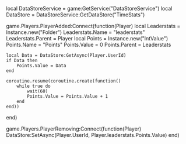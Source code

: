 local DataStoreService = game:GetService("DataStoreService")
local DataStore = DataStoreService:GetDataStore("TimeStats")

game.Players.PlayerAdded:Connect(function(Player)
    local Leaderstats = Instance.new("Folder")
    Leaderstats.Name = "leaderstats"
    Leaderstats.Parent = Player
    local Points = Instance.new("IntValue")
    Points.Name = "Points"
    Points.Value = 0
    Points.Parent = Leaderstats
    
    local Data = DataStore:GetAsync(Player.UserId)
    if Data then
        Points.Value = Data
    end
    
    coroutine.resume(coroutine.create(function()
        while true do
            wait(60)
            Points.Value = Points.Value + 1
        end
    end))
end)

game.Players.PlayerRemoving:Connect(function(Player)
    DataStore:SetAsync(Player.UserId, Player.leaderstats.Points.Value)
end)
